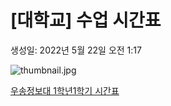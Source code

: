 # [대학교] 수업 시간표

생성일: 2022년 5월 22일 오전 1:17

![thumbnail.jpg](thumbnail%201.jpg)

[우송정보대 1학년1학기 시간표](%E1%84%8B%E1%85%AE%E1%84%89%E1%85%A9%E1%86%BC%E1%84%8C%E1%85%A5%E1%86%BC%E1%84%87%E1%85%A9%E1%84%83%E1%85%A2%201%E1%84%92%E1%85%A1%E1%86%A8%E1%84%82%E1%85%A7%E1%86%AB1%E1%84%92%E1%85%A1%E1%86%A8%E1%84%80%E1%85%B5%20%E1%84%89%E1%85%B5%E1%84%80%E1%85%A1%E1%86%AB%E1%84%91%E1%85%AD%20d77603ce28904c02b7dbd76f77f71afd.md)